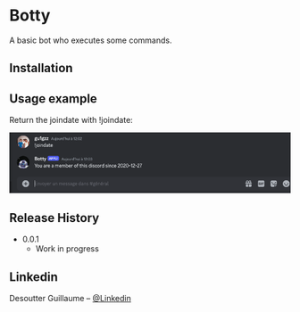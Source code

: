 # Botty

A basic bot who executes some commands.

## Installation


## Usage example

Return the joindate with !joindate:


![](exemple1.png)

## Release History

* 0.0.1
    * Work in progress

## Linkedin

Desoutter Guillaume – [@Linkedin](https://www.linkedin.com/in/guillaume-desoutter/) 



